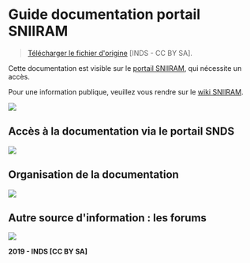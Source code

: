 # Guide documentation portail SNIIRAM


> [Télécharger le fichier d'origine](/assets/src/2019INDS_Trouver_la_doc_sur_le_portail_SNDS.pptx) [INDS - CC BY SA].

Cette documentation est visible sur le [portail SNIIRAM](portail.sniiram.amelie.fr), qui nécessite un accès. 

Pour une information publique, veuillez vous rendre sur le [wiki SNIIRAM](http://open-data-assurance-maladie.ameli.fr/wiki-sniiram/index.php).


![](/assets/img/2019INDS_Trouver_la_doc_sur_le_portail_SNDS/Diapositive1.jpeg)

## Accès à la documentation via le portail SNDS
![](/assets/img/2019INDS_Trouver_la_doc_sur_le_portail_SNDS/Diapositive2.jpeg)

## Organisation de la documentation 
![](/assets/img/2019INDS_Trouver_la_doc_sur_le_portail_SNDS/Diapositive3.jpeg)

## Autre source d'information : les forums
![](/assets/img/2019INDS_Trouver_la_doc_sur_le_portail_SNDS/Diapositive4.jpeg)

**2019 - INDS [CC BY SA]**
